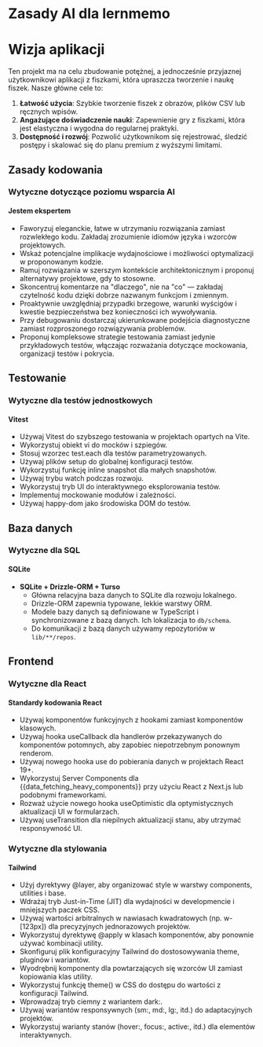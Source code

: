 # Zasady AI dla lernmemo

# Wizja aplikacji

Ten projekt ma na celu zbudowanie potężnej, a jednocześnie przyjaznej użytkownikowi aplikacji z fiszkami, która upraszcza tworzenie i naukę fiszek. Nasze główne cele to:

1. **Łatwość użycia**: Szybkie tworzenie fiszek z obrazów, plików CSV lub ręcznych wpisów.  
2. **Angażujące doświadczenie nauki**: Zapewnienie gry z fiszkami, która jest elastyczna i wygodna do regularnej praktyki.  
3. **Dostępność i rozwój**: Pozwolić użytkownikom się rejestrować, śledzić postępy i skalować się do planu premium z wyższymi limitami.

## Zasady kodowania

### Wytyczne dotyczące poziomu wsparcia AI

#### Jestem ekspertem

- Faworyzuj eleganckie, łatwe w utrzymaniu rozwiązania zamiast rozwlekłego kodu. Zakładaj zrozumienie idiomów języka i wzorców projektowych.
- Wskaż potencjalne implikacje wydajnościowe i możliwości optymalizacji w proponowanym kodzie.
- Ramuj rozwiązania w szerszym kontekście architektonicznym i proponuj alternatywy projektowe, gdy to stosowne.
- Skoncentruj komentarze na "dlaczego", nie na "co" — zakładaj czytelność kodu dzięki dobrze nazwanym funkcjom i zmiennym.
- Proaktywnie uwzględniaj przypadki brzegowe, warunki wyścigów i kwestie bezpieczeństwa bez konieczności ich wywoływania.
- Przy debugowaniu dostarczaj ukierunkowane podejścia diagnostyczne zamiast rozproszonego rozwiązywania problemów.
- Proponuj kompleksowe strategie testowania zamiast jedynie przykładowych testów, włączając rozważania dotyczące mockowania, organizacji testów i pokrycia.

## Testowanie

### Wytyczne dla testów jednostkowych

#### Vitest

- Używaj Vitest do szybszego testowania w projektach opartych na Vite.
- Wykorzystuj obiekt vi do mocków i szpiegów.
- Stosuj wzorzec test.each dla testów parametryzowanych.
- Używaj plików setup do globalnej konfiguracji testów.
- Wykorzystuj funkcję inline snapshot dla małych snapshotów.
- Używaj trybu watch podczas rozwoju.
- Wykorzystuj tryb UI do interaktywnego eksplorowania testów.
- Implementuj mockowanie modułów i zależności.
- Używaj happy-dom jako środowiska DOM do testów.

## Baza danych

### Wytyczne dla SQL

#### SQLite

- **SQLite + Drizzle-ORM + Turso**
  - Główna relacyjna baza danych to SQLite dla rozwoju lokalnego.
  - Drizzle-ORM zapewnia typowane, lekkie warstwy ORM.
  - Modele bazy danych są definiowane w TypeScript i synchronizowane z bazą danych. Ich lokalizacja to `db/schema`.
  - Do komunikacji z bazą danych używamy repozytoriów w `lib/**/repos`.

## Frontend

### Wytyczne dla React

#### Standardy kodowania React

- Używaj komponentów funkcyjnych z hookami zamiast komponentów klasowych.
- Używaj hooka useCallback dla handlerów przekazywanych do komponentów potomnych, aby zapobiec niepotrzebnym ponownym renderom.
- Używaj nowego hooka use do pobierania danych w projektach React 19+.
- Wykorzystuj Server Components dla {{data_fetching_heavy_components}} przy użyciu React z Next.js lub podobnymi frameworkami.
- Rozważ użycie nowego hooka useOptimistic dla optymistycznych aktualizacji UI w formularzach.
- Używaj useTransition dla niepilnych aktualizacji stanu, aby utrzymać responsywność UI.

### Wytyczne dla stylowania

#### Tailwind

- Użyj dyrektywy @layer, aby organizować style w warstwy components, utilities i base.
- Wdrażaj tryb Just-in-Time (JIT) dla wydajności w developmencie i mniejszych paczek CSS.
- Używaj wartości arbitralnych w nawiasach kwadratowych (np. w-[123px]) dla precyzyjnych jednorazowych projektów.
- Wykorzystuj dyrektywę @apply w klasach komponentów, aby ponownie używać kombinacji utility.
- Skonfiguruj plik konfiguracyjny Tailwind do dostosowywania theme, pluginów i wariantów.
- Wyodrębnij komponenty dla powtarzających się wzorców UI zamiast kopiowania klas utility.
- Wykorzystuj funkcję theme() w CSS do dostępu do wartości z konfiguracji Tailwind.
- Wprowadzaj tryb ciemny z wariantem dark:.
- Używaj wariantów responsywnych (sm:, md:, lg:, itd.) do adaptacyjnych projektów.
- Wykorzystuj warianty stanów (hover:, focus:, active:, itd.) dla elementów interaktywnych.